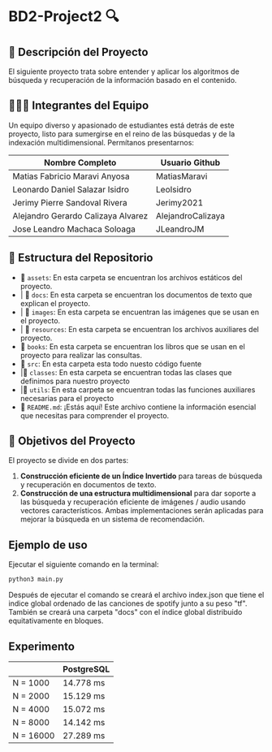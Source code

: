 # BD2-Project2 🔍
## 📝 Descripción del Proyecto
El siguiente proyecto trata sobre entender y aplicar los algoritmos de
búsqueda y recuperación de la información basado en el contenido. 
## 🧑‍🤝‍🧑 Integrantes del Equipo

Un equipo diverso y apasionado de estudiantes está detrás de este proyecto, listo para sumergirse en el reino de las búsquedas y de la indexación multidimensional. Permítanos presentarnos:

| Nombre Completo                     | Usuario Github   |
|-------------------------------------|------------------|
| Matias Fabricio Maravi Anyosa       | MatiasMaravi     |
| Leonardo Daniel Salazar Isidro      | LeoIsidro        |
| Jerimy Pierre Sandoval Rivera       | Jerimy2021       |
| Alejandro Gerardo Calizaya Alvarez  | AlejandroCalizaya|
| Jose Leandro Machaca Soloaga        | JLeandroJM       |
## 📂 Estructura del Repositorio

- 📁 `assets`: En esta carpeta se encuentran los archivos estáticos del proyecto.
- | 📁 `docs`: En esta carpeta se encuentran los documentos de texto que explican el proyecto.
- | 📁 `images`: En esta carpeta se encuentran las imágenes que se usan en el proyecto.
- | 📁 `resources`: En esta carpeta se encuentran los archivos auxiliares del proyecto.
- 📁 `books`: En esta carpeta se encuentran los libros que se usan en el proyecto para realizar las consultas.
- 📁 `src`: En esta carpeta esta todo nuesto código fuente
- |📁 `classes`: En esta carpeta se encuentran todas las clases que definimos para nuestro proyecto
- |📁 `utils`: En esta carpeta se encuentran todas las funciones auxiliares necesarias para el proyecto
- 📄 `README.md`: ¡Estás aquí! Este archivo contiene la información esencial que necesitas para comprender el proyecto.

## 🚀 Objetivos del Proyecto
El proyecto se divide en dos
partes: 
1. **Construcción eficiente de un Índice  Invertido** para tareas de búsqueda y recuperación en
documentos de texto.
2. **Construcción de una estructura multidimensional** para dar soporte a las
búsqueda y recuperación eficiente de imágenes / audio usando vectores característicos. 
Ambas implementaciones serán aplicadas para mejorar la búsqueda en un sistema de recomendación.

## Ejemplo de uso
Ejecutar el siguiente comando en la terminal:
```bash
python3 main.py
```
Después de ejecutar el comando se creará el archivo index.json que tiene el indice global ordenado de las canciones de spotify junto a su peso "tf". También se creará una carpeta "docs" con el índice global distribuido equitativamente en bloques.

## Experimento
|   | PostgreSQL |
| ------------- | ------------- |
| N = 1000  | 14.778 ms  |
| N = 2000  | 15.129 ms  | 
| N = 4000  | 15.072 ms  | 
| N = 8000  | 14.142 ms  | 
| N = 16000  | 27.289 ms  | 
